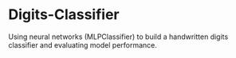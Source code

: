 # Digits-Classifier
Using neural networks (MLPClassifier) to build a handwritten digits classifier and evaluating model performance.
